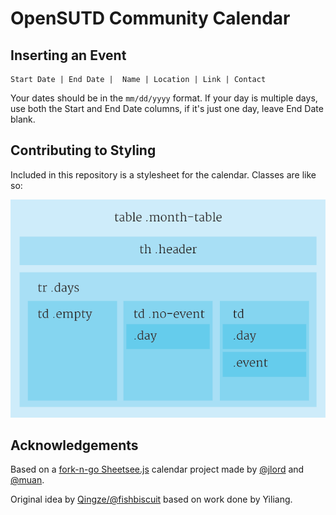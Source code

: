 # OpenSUTD Community Calendar

## Inserting an Event

```
Start Date | End Date |  Name | Location | Link | Contact
```

Your dates should be in the `mm/dd/yyyy` format. If your day is multiple days, use both the Start and End Date columns, if it's just one day, leave End Date blank.

## Contributing to Styling

Included in this repository is a stylesheet for the calendar. Classes are like so:

![css](calendar-css.png)

## Acknowledgements

Based on a [fork-n-go Sheetsee.js](https://github.com/jlord/sheetsee-calendar) calendar project made by [@jlord](https://github.com/jlord) and [@muan](http://www.github.com/muan).

Original idea by [Qingze/@fishbiscuit](https://github.com/fishbiscuit) based on work done by Yiliang.
